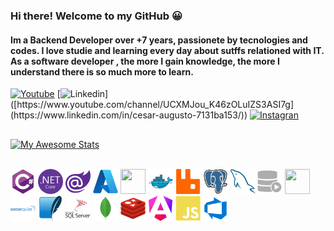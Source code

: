 ### Hi there! Welcome to my GitHub 😀
#### Im a Backend Developer over +7 years, passionete by tecnologies and codes. I love studie and  learning every day about sutffs relationed with IT. As a software developer , the more I gain knowledge, the more I understand there is so much more to learn.

[![Youtube](https://img.shields.io/badge/YouTube-FF0000?style=for-the-badge&logo=youtube&logoColor=white)](https://www.youtube.com/channel/UCXMJou_K46zOLuIZS3ASI7g)
[![Linkedin](https://img.shields.io/badge/LinkedIn-0077B5?style=for-the-badge&logo=linkedin&logoColor=white](https://img.shields.io/badge/LinkedIn-0077B5?style=for-the-badge&logo=linkedin&logoColor=white))]([https://www.youtube.com/channel/UCXMJou_K46zOLuIZS3ASI7g](https://www.linkedin.com/in/cesar-augusto-7131ba153/))
[![Instagran](https://img.shields.io/badge/Instagram-E4405F?style=for-the-badge&logo=instagram&logoColor=white)](https://www.instagram.com/cags_uc/)
## 

[![My Awesome Stats](https://awesome-github-stats.azurewebsites.net/user-stats/CesaragsUC?cardType=level&theme=github-dark&preferLogin=false)](https://git.io/awesome-stats-card)

<div style="display:inline_block">
  </br>
  <img width="40" height="40" alt="C#" src="https://github.com/devicons/devicon/raw/master/icons/csharp/csharp-original.svg" style="max-width: 100%;">
  <img width="40" height="40" src="https://github.com/devicons/devicon/blob/master/icons/dotnetcore/dotnetcore-original.svg" style="max-width: 100%;"></img>
<img width="40" height="40" src="https://github.com/devicons/devicon/blob/master/icons/blazor/blazor-original.svg" style="max-width: 100%;"></img>
   <img width="40" height="40" src="https://github.com/devicons/devicon/raw/master/icons/azure/azure-original.svg" style="max-width: 100%;">
  <img width="40" height="40" src="https://user-images.githubusercontent.com/90349332/142704901-1d3ca9b3-2011-4195-88b6-4c1cbc09f47e.png" style="max-width: 100%;">
 <img width="40" height="40" src="https://github.com/devicons/devicon/raw/master/icons/docker/docker-original.svg" style="max-width: 100%;">
 <img width="40" height="40" src="https://github.com/devicons/devicon/raw/master/icons/rabbitmq/rabbitmq-original.svg" style="max-width: 100%;">
 <img width="40" height="40" src="https://github.com/devicons/devicon/raw/master/icons/postgresql/postgresql-original.svg" style="max-width: 100%;">
  <img width="40" height="40" src="https://github.com/devicons/devicon/raw/master/icons/mysql/mysql-original.svg" style="max-width: 100%;">
 <img width="40" height="40" src="https://github.com/devicons/devicon/raw/master/icons/sqldeveloper/sqldeveloper-plain.svg" style="max-width: 100%;">
  <img width="40" height="40" src="https://i.imgur.com/5ruv0D6.png" style="max-width: 100%;"></img>
  <img width="40" height="40" src="https://github.com/devicons/devicon/blob/master/icons/sonarqube/sonarqube-plain-wordmark.svg" style="max-width: 100%;"></img> 
<img width="40" height="40" src="https://github.com/devicons/devicon/blob/master/icons/sqlite/sqlite-original.svg" style="max-width: 100%;"></img>
<img width="40" height="40" src="https://github.com/devicons/devicon/blob/master/icons/microsoftsqlserver/microsoftsqlserver-original-wordmark.svg"></img>
<img width="40" height="40" src="https://github.com/devicons/devicon/blob/master/icons/mongodb/mongodb-original.svg" style="max-width: 100%;"></img>
<img width="40" height="40" src="https://github.com/devicons/devicon/blob/master/icons/redis/redis-original.svg" style="max-width: 100%;"></img>
<img width="40" height="40" src="https://github.com/devicons/devicon/blob/master/icons/angular/angular-original.svg" style="max-width: 100%;"></img>
<img width="40" height="40" src="https://github.com/devicons/devicon/blob/master/icons/javascript/javascript-plain.svg" style="max-width: 100%;"></img>
<img width="40" height="40" src="https://github.com/devicons/devicon/blob/master/icons/azuredevops/azuredevops-plain.svg" style="max-width: 100%;"></img>
 </div>
